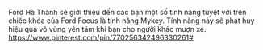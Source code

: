 Ford Hà Thành sẽ giới thiệu đến các bạn một số tính năng tuyệt vời trên chiếc khóa của Ford Focus là tính năng Mykey. Tính năng này sẽ phát huy hiệu quả vô vùng yên tâm khi bạn cho người khác mượn xe.
https://www.pinterest.com/pin/770256342496330261#
